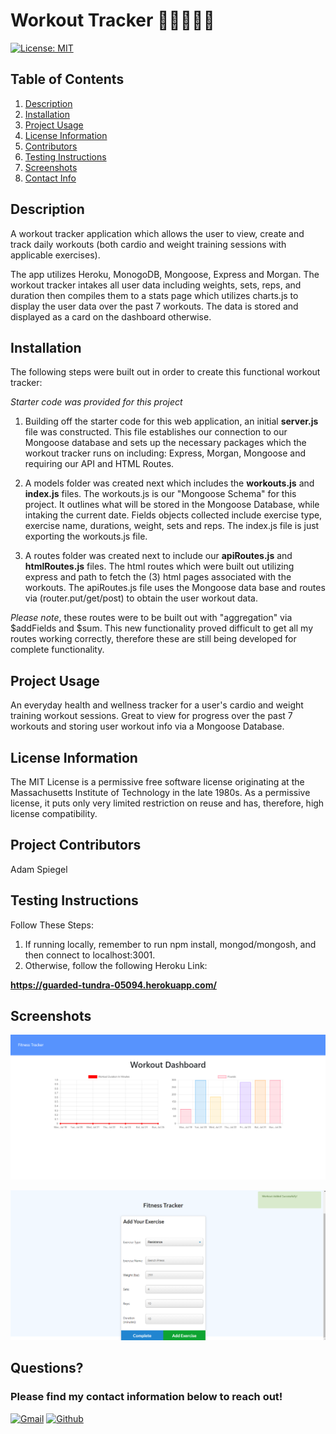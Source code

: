 # **Workout Tracker** :weight_lifting_man::bicyclist::running_man:

[![License: MIT](https://img.shields.io/badge/License-MIT-yellow.svg)](https://opensource.org/licenses/MIT)

## Table of Contents

1.  [Description](#description)
2.  [Installation](#installation)
3.  [Project Usage](#Project-Usage)
4.  [License Information](#License-Information)
5.  [Contributors](#Project-Contributors)
6.  [Testing Instructions](#Testing-Instructions)
7.  [Screenshots](#Screenshots)
8.  [Contact Info](#Questions)

## Description

A workout tracker application which allows the user to view, create and track daily workouts (both cardio and weight training sessions with applicable exercises).

The app utilizes Heroku, MonogoDB, Mongoose, Express and Morgan. The workout tracker intakes all user data including weights, sets, reps, and duration then compiles them to a stats page which utilizes charts.js to display the user data over the past 7 workouts. The data is stored and displayed as a card on the dashboard otherwise.

## Installation

The following steps were built out in order to create this functional workout tracker:

_Starter code was provided for this project_

1. Building off the starter code for this web application, an initial **server.js** file was constructed. This file establishes our connection to our Mongoose database and sets up the necessary packages which the workout tracker runs on including: Express, Morgan, Mongoose and requiring our API and HTML Routes.

2. A models folder was created next which includes the **workouts.js** and **index.js** files. The workouts.js is our "Mongoose Schema" for this project. It outlines what will be stored in the Mongoose Database, while intaking the current date. Fields objects collected include exercise type, exercise name, durations, weight, sets and reps. The index.js file is just exporting the workouts.js file.

3. A routes folder was created next to include our **apiRoutes.js** and **htmlRoutes.js** files. The html routes which were built out utilizing express and path to fetch the (3) html pages associated with the workouts. The apiRoutes.js file uses the Mongoose data base and routes via (router.put/get/post) to obtain the user workout data.

_Please note_, these routes were to be built out with "aggregation" via $addFields and $sum. This new functionality proved difficult to get all my routes working correctly, therefore these are still being developed for complete functionality.

## Project Usage

An everyday health and wellness tracker for a user's cardio and weight training workout sessions. Great to view for progress over the past 7 workouts and storing user workout info via a Mongoose Database.

## License Information

The MIT License is a permissive free software license originating at the Massachusetts Institute of Technology in the late 1980s. As a permissive license, it puts only very limited restriction on reuse and has, therefore, high license compatibility.

## Project Contributors

Adam Spiegel

## Testing Instructions

Follow These Steps:

1. If running locally, remember to run npm install, mongod/mongosh, and then connect to localhost:3001.
2. Otherwise, follow the following Heroku Link:

**https://guarded-tundra-05094.herokuapp.com/**

## Screenshots

![Screenshot1](Screenshot1.png)

![Screenshot2](Screenshot2.png)

## Questions?

### Please find my contact information below to reach out!

[![Gmail](https://img.shields.io/badge/Gmail-D14836?style=for-the-badge&logo=gmail&logoColor=white)](mailto:AdamSpiegel23@gmail.com) [![Github](https://img.shields.io/badge/GitHub-100000?style=for-the-badge&logo=github&logoColor=white)](https://github.com/AdamSpiegel)
